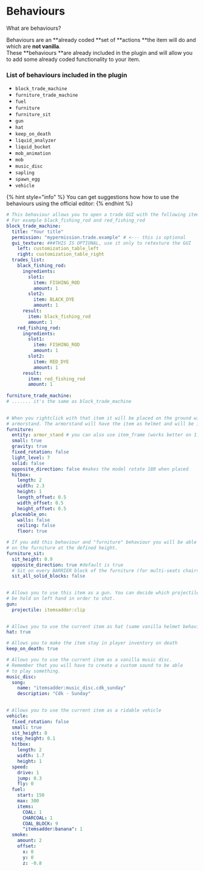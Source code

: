 # Behaviours

What are behaviours?

Behaviours are an **already coded **set of **actions **the item will do and which are **not vanilla**.\
These **behaviours **are already included in the plugin and will allow you to add some already coded functionality to your item.

### List of behaviours included in the plugin

* `block_trade_machine`
* `furniture_trade_machine`
* `fuel`
* `furniture`
* `furniture_sit`
* `gun`
* `hat`
* `keep_on_death`
* `liquid_analyzer`
* `liquid_bucket`
* `mob_animation`
* `mob`
* `music_disc`
* `sapling`
* `spawn_egg`
* `vehicle`

{% hint style="info" %}
You can get suggestions how how to use the behaviours using the official editor:
{% endhint %}

```yaml
# This behaviour allows you to open a trade GUI with the following items
# For example black_fishing_rod and red_fishing_rod
block_trade_machine:
  title: "Your title"
  permission: "mypermission.trade.example" # <--- this is optional
  gui_texture: ###THIS IS OPTIONAL, use it only to retexture the GUI
    left: customization_table_left
    right: customization_table_right
  trades_list:
    black_fishing_rod:
      ingredients:
        slot1:
          item: FISHING_ROD
          amount: 1
        slot2:
          item: BLACK_DYE
          amount: 1
      result:
        item: black_fishing_rod
        amount: 1
    red_fishing_rod:
      ingredients:
        slot1:
          item: FISHING_ROD
          amount: 1
        slot2:
          item: RED_DYE
          amount: 1
      result:
        item: red_fishing_rod
        amount: 1
        
furniture_trade_machine:
# ....... it's the same as block_trade_machine

   
# When you rightclick with that item it will be placed on the ground with an
# armorstand. The armorstand will have the item as helmet and will be invisible.
furniture:
  entity: armor_stand # you can also use item_frame (works better on 1.16+)
  small: true
  gravity: true
  fixed_rotation: false
  light_level: 7  
  solid: false
  opposite_direction: false #makes the model rotate 180 when placed
  hitbox:
    length: 2
    width: 2.3
    height: 1
    length_offset: 0.5
    width_offset: 0.5
    height_offset: 0.5
  placeable_on:
    walls: false
    ceiling: false
    floor: true

# If you add this behaviour and "furniture" behaviour you will be able to sit
# on the furniture at the defined height.
furniture_sit:
  sit_height: 0.9
  opposite_direction: true #default is true
  # Sit on every BARRIER block of the furniture (for multi-seats chairs)
  sit_all_solid_blocks: false
  

# Allows you to use this item as a gun. You can decide which projectile must
# be hold on left hand in order to shot.
gun:
  projectile: itemsadder:clip
  

# Allows you to use the current item as hat (same vanilla helmet behaviour)
hat: true

# Allows you to make the item stay in player inventory on death
keep_on_death: true

# Allows you to use the current item as a vanilla music disc.
# Remember that you will have to create a custom sound to be able
# to play something.
music_disc:
  song:
    name: "itemsadder:music_disc.cdk_sunday"
    description: "Cdk - Sunday"
    

# Allows you to use the current item as a ridable vehicle
vehicle:
  fixed_rotation: false
  small: true
  sit_height: 0
  step_height: 0.1
  hitbox:
    length: 2
    width: 1.7
    height: 1
  speed:
    drive: 1
    jump: 0.3
    fly: 0
  fuel:
    start: 150
    max: 300
    items:
      COAL: 1
      CHARCOAL: 1
      COAL_BLOCK: 9
      "itemsadder:banana": 1
  smoke:
    amount: 2
    offset:
      x: 0
      y: 0
      z: -0.8
```





